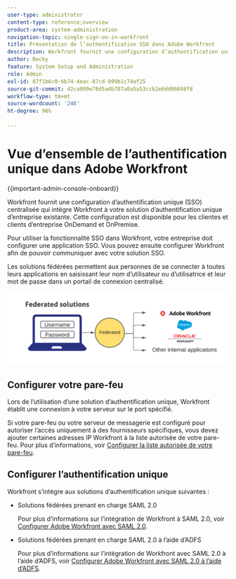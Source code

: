 ```yaml
---
user-type: administrator
content-type: reference;overview
product-area: system-administration
navigation-topic: single-sign-on-in-workfront
title: Présentation de l’authentification SSO dans Adobe Workfront
description: Workfront fournit une configuration d’authentification unique (SSO) centralisée qui intègre facilement Workfront à votre solution d’authentification unique d’entreprise existante. Cette configuration est facile à définir et à gérer. Elle est disponible pour les clientes et clients d’entreprise OnDemand et OnPremise.
author: Becky
feature: System Setup and Administration
role: Admin
exl-id: 87f1b6c0-6b74-4eac-87cd-899b1c74af25
source-git-commit: d2ca099e78d5adb707a0a5a53ccb2e6dd06698f8
workflow-type: tm+mt
source-wordcount: '246'
ht-degree: 96%

---
```


# Vue d’ensemble de l’authentification unique dans Adobe Workfront

<!--Audited: 12/2023-->

{{important-admin-console-onboard}}


Workfront fournit une configuration d’authentification unique (SSO) centralisée qui intègre Workfront à votre solution d’authentification unique d’entreprise existante. Cette configuration est disponible pour les clientes et clients d’entreprise OnDemand et OnPremise.

Pour utiliser la fonctionnalité SSO dans Workfront, votre entreprise doit configurer une application SSO. Vous pouvez ensuite configurer Workfront afin de pouvoir communiquer avec votre solution SSO.

Les solutions fédérées permettent aux personnes de se connecter à toutes leurs applications en saisissant leur nom d’utilisateur ou d’utilisatrice et leur mot de passe dans un portail de connexion centralisé.

![SSO fédérée](assets/overview-sso-wf-fed-only.png)


## Configurer votre pare-feu

Lors de l’utilisation d’une solution d’authentification unique, Workfront établit une connexion à votre serveur sur le port spécifié.

Si votre pare-feu ou votre serveur de messagerie est configuré pour autoriser l’accès uniquement à des fournisseurs spécifiques, vous devez ajouter certaines adresses IP Workfront à la liste autorisée de votre pare-feu. Pour plus d’informations, voir [Configurer la liste autorisée de votre pare-feu](../../../administration-and-setup/get-started-wf-administration/configure-your-firewall.md).

## Configurer l’authentification unique

Workfront s’intègre aux solutions d’authentification unique suivantes :

* Solutions fédérées prenant en charge SAML 2.0

  Pour plus d’informations sur l’intégration de Workfront à SAML 2.0, voir [Configurer Adobe Workfront avec SAML 2.0](../../../administration-and-setup/add-users/single-sign-on/configure-workfront-saml-2.md).

* Solutions fédérées prenant en charge SAML 2.0 à l’aide d’ADFS

  Pour plus d’informations sur l’intégration de Workfront avec SAML 2.0 à l’aide d’ADFS, voir [Configurer Adobe Workfront avec SAML 2.0 à l’aide d’ADFS](../../../administration-and-setup/add-users/single-sign-on/configure-workfront-saml-2-adfs.md).
